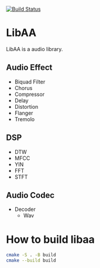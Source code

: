 [![Build Status](https://github.com/jiemojiemo/libaa/workflows/build/badge.svg)](https://travis-ci.com/jiemojiemo/libaa)

# LibAA
LibAA is a audio library.

## Audio Effect
+ Biquad Filter
+ Chorus
+ Compressor
+ Delay
+ Distortion
+ Flanger
+ Tremolo

## DSP
+ DTW
+ MFCC
+ YIN
+ FFT
+ STFT

## Audio Codec
+ Decoder
  + Wav
  
# How to build libaa
```bash
cmake -S . -B build
cmake --build build
```
